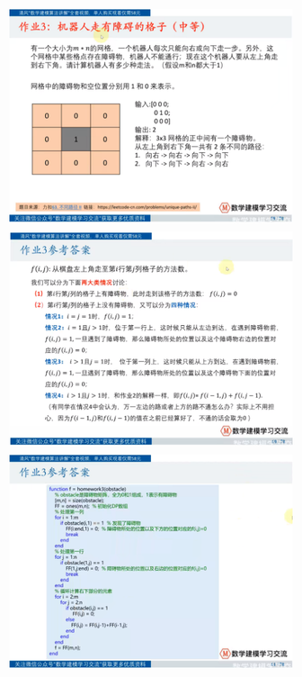 ![image-20220410201425996](作业3：机器人走有障碍的格子.assets/image-20220410201425996.png)

![image-20220410201510138](作业3：机器人走有障碍的格子.assets/image-20220410201510138.png)

![image-20220410201544391](作业3：机器人走有障碍的格子.assets/image-20220410201544391.png)

